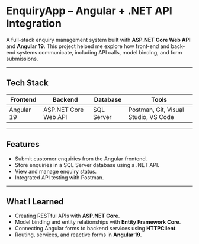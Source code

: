 # EnquiryApp – Angular + .NET API Integration

A full-stack enquiry management system built with **ASP.NET Core Web API** and **Angular 19**. This project helped me explore how front-end and back-end systems communicate, including API calls, model binding, and form submissions.

---

## Tech Stack

| Frontend | Backend | Database | Tools |
|---------|---------|----------|-------|
| Angular 19 | ASP.NET Core Web API | SQL Server | Postman, Git, Visual Studio, VS Code |

---

## Features

- Submit customer enquiries from the Angular frontend.
- Store enquiries in a SQL Server database using a .NET API.
- View and manage enquiry status.
- Integrated API testing with Postman.

---

## What I Learned

- Creating RESTful APIs with **ASP.NET Core**.
- Model binding and entity relationships with **Entity Framework Core**.
- Connecting Angular forms to backend services using **HTTPClient**.
- Routing, services, and reactive forms in **Angular 19**.
